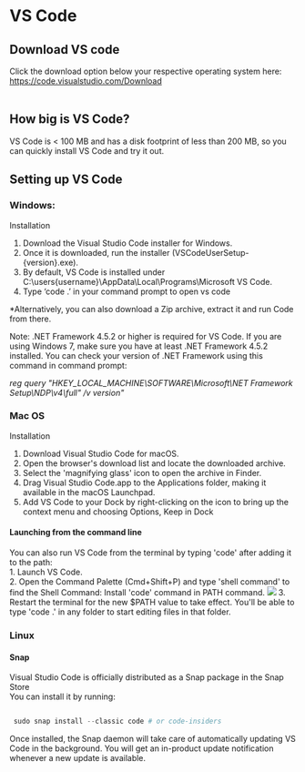 <h1> VS Code </h1>

## Download VS code
Click the download option below your respective operating system here:
https://code.visualstudio.com/Download
<br></br>
## How big is VS Code? 
VS Code is < 100 MB and has a disk footprint of less than 200 MB, so you can quickly install VS Code and try it out.

## Setting up VS Code

### Windows:
Installation
1)	Download the Visual Studio Code installer for Windows.
2)	Once it is downloaded, run the installer (VSCodeUserSetup-{version}.exe).
3)	By default, VS Code is installed under C:\users\{username}\AppData\Local\Programs\Microsoft VS Code.
4)	Type ‘code .’ in your command prompt to open vs code 

*Alternatively, you can also download a Zip archive, extract it and run Code from there.

Note: .NET Framework 4.5.2 or higher is required for VS Code. If you are using Windows 7, make sure you have at least .NET Framework 4.5.2 installed. You can check your version of .NET Framework using this command in command prompt:

<em>reg query "HKEY_LOCAL_MACHINE\SOFTWARE\Microsoft\NET Framework Setup\NDP\v4\full" /v version" </em>

### Mac OS
Installation
1)	Download Visual Studio Code for macOS.
2)	Open the browser's download list and locate the downloaded archive.
3)	Select the 'magnifying glass' icon to open the archive in Finder.
4)	Drag Visual Studio Code.app to the Applications folder, making it available in the macOS Launchpad.
5)	Add VS Code to your Dock by right-clicking on the icon to bring up the context menu and choosing Options, Keep in Dock

<h4>Launching from the command line</h4>
You can also run VS Code from the terminal by typing 'code' after adding it to the path:<br>
1.	 Launch VS Code. <br>
2.	 Open the Command Palette (Cmd+Shift+P) and type 'shell command' to find the Shell Command: Install 'code' command in PATH command.
<img src= "https://code.visualstudio.com/assets/docs/setup/mac/shell-command.png"> 
3. Restart the terminal for the new $PATH value to take effect. You'll be able to type 'code .' in any folder to start editing files in that folder.

### Linux
<h4>Snap</h4>
Visual Studio Code is officially distributed as a Snap package in the Snap Store<br>
You can install it by running:<br>



```python

 sudo snap install --classic code # or code-insiders                       
```
Once installed, the Snap daemon will take care of automatically updating VS Code in the background. You will get an in-product update notification whenever a new update is available.


